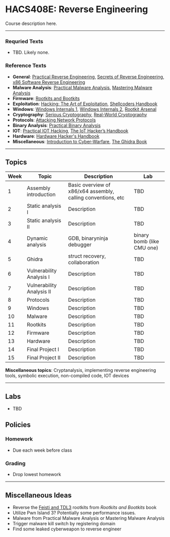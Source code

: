 # HACS408E: Reverse Engineering

Course description here.

---

### Requried Texts

- TBD. Likely none.

### Reference Texts

- **General**: [Practical Reverse Engineering](https://www.amazon.com/Practical-Reverse-Engineering-Reversing-Obfuscation/dp/1118787315), [Secrets of Reverse Engineering](https://www.amazon.com/Reversing-Secrets-Engineering-Eldad-Eilam/dp/0764574817/), [x86 Software Reverse Engineering](https://www.amazon.com/dp/1394199880/)
- **Malware Analysis**: [Practical Malware Analysis](https://www.amazon.com/Practical-Malware-Analysis-Hands-Dissecting/dp/1593272901/), [Mastering Malware Analysis](https://www.amazon.com/Mastering-Malware-Analysis-practical-cybercrime)
- **Firmware**: [Rootkits and Bootkits](https://www.amazon.com/Rootkits-Bootkits-Reversing-Malware-Generation/dp/1593277164)
- **Exploitation**: [Hacking: The Art of Exploitation](https://www.amazon.com/Hacking-Art-Exploitation-Jon-Erickson/dp/1593271441/), [Shellcoders Handbook](https://www.amazon.com/Shellcoders-Handbook-Discovering-Exploiting-Security/dp/047008023X)
- **Windows**: [Windows Internals 1](https://www.amazon.com/Windows-Internals-Part-architecture-management/dp/0735684189/), [Windows Internals 2](https://www.amazon.com/Windows-Internals-Part-2-7th/dp/0135462401/), [Rootkit Arsenal](https://www.amazon.com/Rootkit-Arsenal-Escape-Evasion-Corners/dp/144962636X/)
- **Cryptography**: [Serious Cryptography](https://www.amazon.com/Serious-Cryptography-Practical-Introduction-Encryption/dp/1593278268), [Real-World Cryptography](https://www.amazon.com/dp/1617296716/)
- **Protocols**: [Attacking Network Protocols](https://www.amazon.com/Attacking-Network-Protocols-Analysis-Exploitation/dp/1593277504/)
- **Binary Analysis**: [Practical Binary Analysis](https://www.amazon.com/Practical-Binary-Analysis-Instrumentation-Disassembly/dp/1593279124/)
- **IOT**: [Practical IOT Hacking](https://nostarch.com/practical-iot-hacking), [The IoT Hacker’s Handbook](https://link.springer.com/book/10.1007/978-1-4842-4300-8)
- **Hardware**: [Hardware Hacker's Handbook](https://nostarch.com/hardwarehacking)
- **Miscellaneous**: [Introduction to Cyber-Warfare](https://www.amazon.com/Introduction-Cyber-Warfare-Multidisciplinary-Paulo-Shakarian/dp/0124078141), [The Ghidra Book](https://www.amazon.com/Ghidra-Book-Definitive-Guide/dp/1718501021)

---

## Topics

| Week | Topic | Description | Lab |
| --- | --- | --- | --- |
| 1 | Assembly introduction | Basic overview of x86/x64 assembly, calling conventions, etc | TBD |
| 2 | Static analysis I | Description | TBD |
| 3 | Static analysis II | Description | TBD |
| 4 | Dynamic analysis | GDB, binaryninja debugger | binary bomb (like CMU one) |
| 5 | Ghidra | struct recovery, collaboration | TBD |
| 6 | Vulnerability Analysis I | Description | TBD |
| 7 | Vulnerability Analysis II | Description | TBD |
| 8 | Protocols | Description | TBD |
| 9 | Windows | Description | TBD |
| 10 | Malware | Description | TBD |
| 11 | Rootkits | Description | TBD |
| 12 | Firmware | Description | TBD |
| 13 | Hardware | Description | TBD |
| 14 | Final Project I | Description | TBD |
| 15 | Final Project II | Description | TBD |

**Miscellaneous topics**: Cryptanalysis, implementing reverse engineering tools, symbolic execution, non-compiled code, IOT devices

---

## Labs

- TBD

## Policies

### Homework

- Due each week before class

### Grading

- Drop lowest homework

---

## Miscellaneous Ideas

- Reverse the [Feisti and TDL3](https://github.com/bootkitsbook/rootkits) rootkits from *Rootkits and Bootkits* book
- Utilize Pwn Island 3? Potentially some performance issues.
- Malware from Practical Malware Analysis or Mastering Malware Analysis
- Trigger malware kill switch by registering domain
- Find some leaked cyberweapon to reverse engineer

